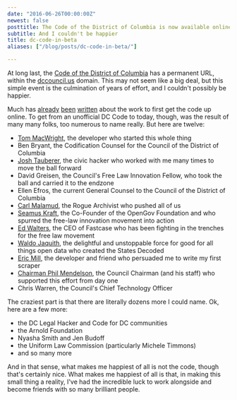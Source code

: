 ```yaml
---
date: "2016-06-26T00:00:00Z"
newest: false
posttitle: The Code of the District of Columbia is now available online
subtitle: And I couldn't be happier
title: dc-code-in-beta
aliases: ["/blog/posts/dc-code-in-beta/"]

---
```


At long last, the [Code of the District of Columbia](https://beta.code.dccouncil.us/dc/council/code/) has a permanent URL, within the [dccouncil.us](http://dccouncil.us) domain. This may not seem like a big deal, but this simple event is the culmination of years of effort, and I couldn't possibly be happier.

<!--break-->

Much has [already](http://www.govexec.com/state-local/2014/07/ultimate-open-government-unlocking-laws/87997/) [been](https://opengovdata.io/2014/state-laws-the-district-columbia-code/) [written](http://www.macwright.org/2013/04/04/the-open-code.html) about the work to first get the code up online. To get from an unofficial DC Code to today, though, was the result of many many folks, too numerous to name really. But here are twelve:

* [Tom MacWright](http://www.macwright.org/), the developer who started this whole thing
* Ben Bryant, the Codification Counsel for the Council of the District of Columbia
* [Josh Tauberer](https://razor.occams.info/), the civic hacker who worked with me many times to move the ball forward
* David Greisen, the Council's Free Law Innovation Fellow, who took the ball and carried it to the endzone
* Ellen Efros, the current General Counsel to the Council of the District of Columbia
* [Carl Malamud](https://public.resource.org/), the Rogue Archivist who pushed all of us
* [Seamus Kraft](opengovfoundation.org/), the Co-Founder of the OpenGov Foundation and who spurred the free-law innovation movement into action
* [Ed Walters](https://twitter.com/EJWalters), the CEO of Fastcase who has been fighting in the trenches for the free law movement
* [Waldo Jaquith](https://waldo.jaquith.org/), the delightful and unstoppable force for good for all things open data who created the States Decoded  
* [Eric Mill](https://konklone.com), the developer and friend who persuaded me to write my first scraper
* [Chairman Phil Mendelson](http://chairmanmendelson.com/), the Council Chairman (and his staff) who supported this effort from day one
* Chris Warren, the Council's Chief Technology Officer

The craziest part is that there are literally dozens more I could name. Ok, here are a few more:

* the DC Legal Hacker and Code for DC communities
* the Arnold Foundation
* Nyasha Smith and Jen Budoff
* the Uniform Law Commission (particularly Michele Timmons)
* and so many more

And in that sense, what makes me happiest of all is not the code, though that's certainly nice. What makes me happiest of all is that, in making this small thing a reality, I've had the incredible luck to work alongside and become friends with so many brilliant people.
